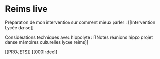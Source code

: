 # Reims live
Préparation de mon intervention sur comment mieux parler :
[[Intervention Lycée danse]]

Considérations techniques avec hippolyte : [[Notes réunions hippo projet danse mémoires culturelles lycée reims]]

[[PROJETS]] [[000Index]]